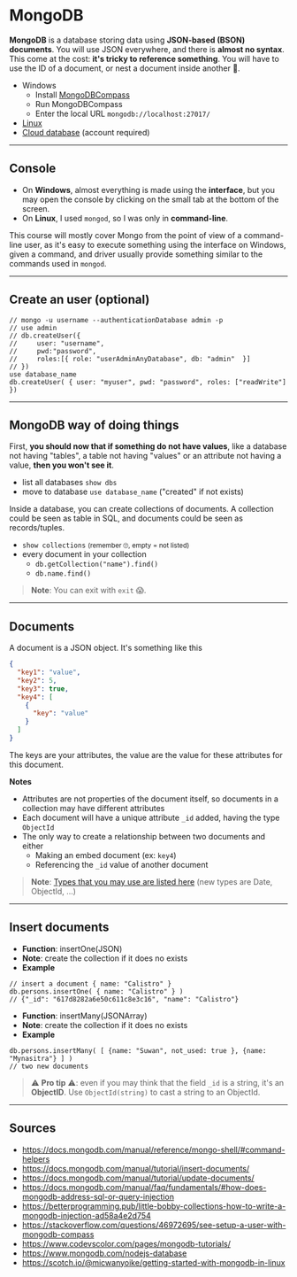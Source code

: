 # MongoDB

**MongoDB** is a database storing data using **JSON-based (BSON) documents**. You will use JSON everywhere, and there is **almost no syntax**. This come at the cost: **it's tricky to reference something**. You will have to use the ID of a document, or nest a document inside another 😬.

* Windows
  * Install [MongoDBCompass](https://www.mongodb.com/products/compass)
  * Run MongoDBCompass
  * Enter the local URL `mongodb://localhost:27017/`
* [Linux](https://docs.mongodb.com/manual/tutorial/install-mongodb-on-debian/#install-mongodb-community-edition)
* [Cloud database](https://www.mongodb.com/) (account required)

<hr class="sl">

## Console

* On **Windows**, almost everything is made using the **interface**, but you may open the console by clicking on the small tab at the bottom of the screen.
* On **Linux**, I used `mongod`, so I was only in **command-line**.

This course will mostly cover Mongo from the point of view of a command-line user, as it's easy to execute something using the interface on Windows, given a command, and driver usually provide something similar to the commands used in `mongod`.

<hr class="sl">

## Create an user (optional)

```mongodb
// mongo -u username --authenticationDatabase admin -p
// use admin
// db.createUser({
//     user: "username",
//     pwd:"password",
//     roles:[{ role: "userAdminAnyDatabase", db: "admin"  }]
// })
use database_name
db.createUser( { user: "myuser", pwd: "password", roles: ["readWrite"] })
```

<hr class="sr">

## MongoDB way of doing things

First, **you should now that if something do not have values**, like a database not having "tables", a table not having "values" or an attribute not having a value, **then you won't see it**.

* list all databases `show dbs`
* move to database `use database_name` ("created" if not exists)

Inside a database, you can create collections of documents. A collection could be seen as table in SQL, and documents could be seen as records/tuples.

* `show collections` <small>(remember 🙄, empty = not listed)</small>
* every document in your collection
  * `db.getCollection("name").find()`
  * `db.name.find()`

> **Note**: You can exit with `exit` 😱.

<hr class="sl">

## Documents

<div class="row row-cols-md-2 mx-0"><div>

A document is a JSON object. It's something like this

```json
{
  "key1": "value",
  "key2": 5,
  "key3": true,
  "key4": [
    {
      "key": "value"
    }
  ]
}
```
</div><div>

The keys are your attributes, the value are the value for these attributes for this document.

**Notes**

* Attributes are not properties of the document itself, so documents in a collection may have different attributes
* Each document will have a unique attribute `_id` added, having the type `ObjectId`
* The only way to create a relationship between two documents and either
  * Making an embed document (ex: `key4`)
  * Referencing the `_id` value of another document
</div></div>

> **Note**: [Types that you may use are listed here](https://docs.mongodb.com/manual/core/shell-types/) (new types are Date, ObjectId, ...)

<hr class="sr">

## Insert documents

* **Function**: insertOne(JSON)
* **Note**: create the collection if it does no exists
* **Example**

```mongodb
// insert a document { name: "Calistro" }
db.persons.insertOne( { name: "Calistro" } )
// {"_id": "617d8282a6e50c611c8e3c16", "name": "Calistro"}
```

* **Function**: insertMany(JSONArray)
* **Note**: create the collection if it does no exists
* **Example**

```mongodb
db.persons.insertMany( [ {name: "Suwan", not_used: true }, {name: "Mynasitra"} ] )
// two new documents
```

> ⚠️ **Pro tip** ⚠️: even if you may think that the field `_id` is a string, it's an **ObjectID**. Use `ObjectId(string)` to cast a string to an ObjectId.

<hr class="sl">

## Sources

* <https://docs.mongodb.com/manual/reference/mongo-shell/#command-helpers>
* <https://docs.mongodb.com/manual/tutorial/insert-documents/>
* <https://docs.mongodb.com/manual/tutorial/update-documents/>
* <https://docs.mongodb.com/manual/faq/fundamentals/#how-does-mongodb-address-sql-or-query-injection>
* <https://betterprogramming.pub/little-bobby-collections-how-to-write-a-mongodb-injection-ad58a4e2d754>
* <https://stackoverflow.com/questions/46972695/see-setup-a-user-with-mongodb-compass>
* <https://www.codevscolor.com/pages/mongodb-tutorials/>
* <https://www.mongodb.com/nodejs-database>
* <https://scotch.io/@micwanyoike/getting-started-with-mongodb-in-linux>